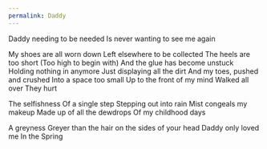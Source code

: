```yaml
---
permalink: Daddy
---
```

Daddy 
needing to be needed 
Is never wanting to see me again

My shoes are all worn down 
Left elsewhere to be collected 
The heels are too short 
(Too high to begin with) 
And the glue has become unstuck 
Holding nothing in anymore 
Just displaying all the dirt 
And my toes, pushed and crushed 
Into a space too small 
Up to the front of my mind 
Walked all over 
They hurt 

The selfishness
Of a single step 
Stepping out into rain 
Mist congeals my makeup 
Made up of all the dewdrops 
Of my childhood days 

A greyness 
Greyer than the hair on the sides of your head 
Daddy only loved me 
In the Spring
